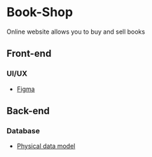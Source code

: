 # Book-Shop
Online website allows you to buy and sell books 
## Front-end
### UI/UX
- [Figma](https://www.figma.com/file/6bupK25j6M0cs0giEcgNFY/BookShop?type=design&node-id=0%3A1&mode=design&t=T7BOsjL3jJpPWLuU-1)
## Back-end
### Database
- [Physical data model](https://viewer.diagrams.net/?tags=%7B%7D&highlight=0000ff&edit=_blank&layers=1&nav=1&title=Book_Shop.drawio#Uhttps%3A%2F%2Fdrive.google.com%2Fuc%3Fid%3D1hHyepPb6qJTHaLV6itX-jHsstqGLPB9j%26export%3Ddownload)
